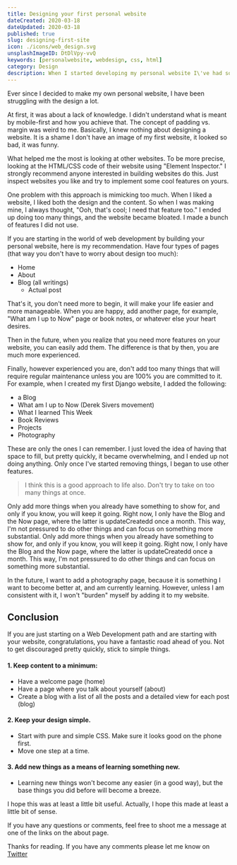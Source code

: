 ```yaml
---
title: Designing your first personal website
dateCreated: 2020-03-18
dateUpdated: 2020-03-18
published: true
slug: designing-first-site
icon: ./icons/web_design.svg
unsplashImageID: DtDlVpy-vvQ
keywords: [personalwebsite, webdesign, css, html]
category: Design
description: When I started developing my personal website I\'ve had some difficulties. In this post I try to share what you should do to avoid those.
---
```


Ever since I decided to make my own personal website, I have been struggling with the design a lot.

At first, it was about a lack of knowledge. I didn't understand what is meant by mobile-first and how you achieve that. The concept of padding vs. margin was weird to me. Basically, I knew nothing about designing a website. It is a shame I don't have an image of my first website, it looked so bad, it was funny.

What helped me the most is looking at other websites. To be more precise, looking at the HTML/CSS code of their website using "Element Inspector." I strongly recommend anyone interested in building websites do this. Just inspect websites you like and try to implement some cool features on yours.

One problem with this approach is mimicking too much. When I liked a website, I liked both the design and the content. So when I was making mine, I always thought, "Ooh, that's cool; I need that feature too." I ended up doing too many things, and the website became bloated. I made a bunch of features I did not use.

If you are starting in the world of web development by building your personal website, here is my recommendation. Have four types of pages (that way you don't have to worry about design too much):

* Home
* About
* Blog (all writings)
  * Actual post

That's it, you don't need more to begin, it will make your life easier and more manageable. When you are happy, add another page, for example, "What am I up to Now" page or book notes, or whatever else your heart desires.

Then in the future, when you realize that you need more features on your website, you can easily add them. The difference is that by then, you are much more experienced.

Finally, however experienced you are, don't add too many things that will require regular maintenance unless you are 100% you are committed to it. For example, when I created my first Django website, I added the following:

  * a Blog
  * What am I up to Now (Derek Sivers movement)
  * What I learned This Week
  * Book Reviews
  * Projects
  * Photography

These are only the ones I can remember. I just loved the idea of having that space to fill, but pretty quickly, it became overwhelming, and I ended up not doing anything. Only once I've started removing things, I began to use other features.

> I think this is a good approach to life also. Don't try to take on too many things at once.

Only add more things when you already have something to show for, and only if you know, you will keep it going. Right now, I only have the Blog and the Now page, where the latter is updateCreatedd once a month. This way, I'm not pressured to do other things and can focus on something more substantial.
Only add more things when you already have something to show for, and only if you know, you will keep it going. Right now, I only have the Blog and the Now page, where the latter is updateCreatedd once a month. This way, I'm not pressured to do other things and can focus on something more substantial.

In the future, I want to add a photography page, because it is something I want to become better at, and am currently learning. However, unless I am consistent with it, I won't "burden" myself by adding it to my website.

## Conclusion

If you are just starting on a Web Development path and are starting with your website, congratulations, you have a fantastic road ahead of you. Not to get discouraged pretty quickly, stick to simple things.

#### 1. Keep content to a minimum:

  * Have a welcome page (home)
  * Have a page where you talk about yourself (about)
  * Create a blog with a list of all the posts and a detailed view for each post (blog)

#### 2. Keep your design simple.

  * Start with pure and simple CSS. Make sure it looks good on the phone first.
  * Move one step at a time.

#### 3. Add new things as a means of learning something new.

  * Learning new things won't become any easier (in a good way), but the base things you did before will become a breeze.

I hope this was at least a little bit useful. Actually, I hope this made at least a little bit of sense.

If you have any questions or comments, feel free to shoot me a message at one of the links on the about page.

Thanks for reading. If you have any comments please let me know on [Twitter](https://twitter.com/rasulkireev/status/1240339394319527936)
